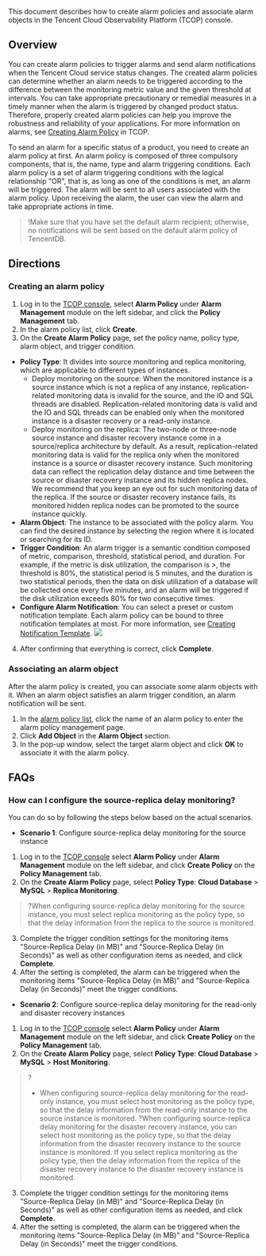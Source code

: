 This document describes how to create alarm policies and associate alarm objects in the Tencent Cloud Observability Platform (TCOP) console.

## Overview
You can create alarm policies to trigger alarms and send alarm notifications when the Tencent Cloud service status changes. The created alarm policies can determine whether an alarm needs to be triggered according to the difference between the monitoring metric value and the given threshold at intervals.
You can take appropriate precautionary or remedial measures in a timely manner when the alarm is triggered by changed product status. Therefore, properly created alarm policies can help you improve the robustness and reliability of your applications. For more information on alarms, see [Creating Alarm Policy](https://intl.cloud.tencent.com/document/product/248/38916) in TCOP.

To send an alarm for a specific status of a product, you need to create an alarm policy at first. An alarm policy is composed of three compulsory components, that is, the name, type and alarm triggering conditions. Each alarm policy is a set of alarm triggering conditions with the logical relationship "OR", that is, as long as one of the conditions is met, an alarm will be triggered. The alarm will be sent to all users associated with the alarm policy. Upon receiving the alarm, the user can view the alarm and take appropriate actions in time.

>!Make sure that you have set the default alarm recipient; otherwise, no notifications will be sent based on the default alarm policy of TencentDB.

## Directions
### Creating an alarm policy
1. Log in to the [ TCOP console](https://console.cloud.tencent.com/monitor/overview), select **Alarm Policy** under **Alarm Management** module on the left sidebar, and click the **Policy Management** tab.
2. In the alarm policy list, click **Create**.
3. On the **Create Alarm Policy** page, set the policy name, policy type, alarm object, and trigger condition.
 - **Policy Type**: It divides into source monitoring and replica monitoring, which are applicable to different types of instances.
    - Deploy monitoring on the source: When the monitored instance is a source instance which is not a replica of any instance, replication-related monitoring data is invalid for the source, and the IO and SQL threads are disabled. Replication-related monitoring data is valid and the IO and SQL threads can be enabled only when the monitored instance is a disaster recovery or a read-only instance.
    - Deploy monitoring on the replica: The two-node or three-node source instance and disaster recovery instance come in a source/replica architecture by default. As a result, replication-related monitoring data is valid for the replica only when the monitored instance is a source or disaster recovery instance. Such monitoring data can reflect the replication delay distance and time between the source or disaster recovery instance and its hidden replica nodes. We recommend that you keep an eye out for such monitoring data of the replica. If the source or disaster recovery instance fails, its monitored hidden replica nodes can be promoted to the source instance quickly.
  - **Alarm Object**: The instance to be associated with the policy alarm. You can find the desired instance by selecting the region where it is located or searching for its ID.
 - **Trigger Condition**: An alarm trigger is a semantic condition composed of metric, comparison, threshold, statistical period, and duration. For example, if the metric is disk utilization, the comparison is >, the threshold is 80%, the statistical period is 5 minutes, and the duration is two statistical periods, then the data on disk utilization of a database will be collected once every five minutes, and an alarm will be triggered if the disk utilization exceeds 80% for two consecutive times.
 - **Configure Alarm Notification**: You can select a preset or custom notification template. Each alarm policy can be bound to three notification templates at most. For more information, see [Creating Notification Template](https://intl.cloud.tencent.com/document/product/248/38922).
![](https://qcloudimg.tencent-cloud.cn/raw/f3f46099bc8d80404a1482af8c2c4def.png)
4. After confirming that everything is correct, click **Complete**.

### Associating an alarm object
After the alarm policy is created, you can associate some alarm objects with it. When an alarm object satisfies an alarm trigger condition, an alarm notification will be sent.
1. In the [alarm policy list](https://console.cloud.tencent.com/monitor/alarm2/policy), click the name of an alarm policy to enter the alarm policy management page.
2. Click **Add Object** in the **Alarm Object** section.
3. In the pop-up window, select the target alarm object and click **OK** to associate it with the alarm policy.

## FAQs
### How can I configure the source-replica delay monitoring?
You can do so by following the steps below based on the actual scenarios.
- **Scenario 1**: Configure source-replica delay monitoring for the source instance
 1. Log in to the [TCOP console](https://console.cloud.tencent.com/monitor/alarm2/history) select **Alarm Policy** under **Alarm Management** module on the left sidebar, and click **Create Policy** on the **Policy Management** tab.
 2. On the **Create Alarm Policy** page, select **Policy Type**: **Cloud Database** > **MySQL** > **Replica Monitoring**.
  >?When configuring source-replica delay monitoring for the source instance, you must select replica monitoring as the policy type, so that the delay information from the replica to the source is monitored.
 3. Complete the trigger condition settings for the monitoring items "Source-Replica Delay (in MB)" and "Source-Replica Delay (in Seconds)" as well as other configuration items as needed, and click **Complete**.
 4. After the setting is completed, the alarm can be triggered when the monitoring items "Source-Replica Delay (in MB)” and "Source-Replica Delay (in Seconds)" meet the trigger conditions.

- **Scenario 2**: Configure source-replica delay monitoring for the read-only and disaster recovery instances
 1. Log in to the [TCOP console](https://console.cloud.tencent.com/monitor/alarm2/history) select **Alarm Policy** under **Alarm Management** module on the left sidebar, and click **Create Policy** on the **Policy Management** tab.
 2. On the **Create Alarm Policy** page, select **Policy Type**: **Cloud Database** > **MySQL** > **Host Monitoring**.
 >?
 >- When configuring source-replica delay monitoring for the read-only instance, you must select host monitoring as the policy type, so that the delay information from the read-only instance to the source instance is monitored.
 >?When configuring source-replica delay monitoring for the disaster recovery instance, you can select host monitoring as the policy type, so that the delay information from the disaster recovery instance to the source instance is monitored. If you select replica monitoring as the policy type, then the delay information from the replica of the disaster recovery instance to the disaster recovery instance is monitored.
 3. Complete the trigger condition settings for the monitoring items "Source-Replica Delay (in MB)" and "Source-Replica Delay (in Seconds)" as well as other configuration items as needed, and click **Complete**.
 4. After the setting is completed, the alarm can be triggered when the monitoring items "Source-Replica Delay (in MB)” and "Source-Replica Delay (in Seconds)" meet the trigger conditions.
